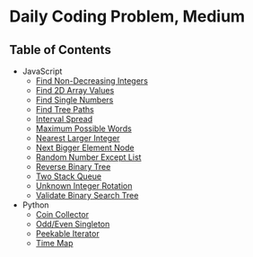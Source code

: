 # Daily Coding Problem, Medium

## Table of Contents

-   JavaScript
    -   [Find Non-Decreasing Integers](find-non-decreasing-integers)
    -   [Find 2D Array Values](find-2d-array-values)
    -   [Find Single Numbers](find-single-numbers)
    -   [Find Tree Paths](find-tree-paths)
    -   [Interval Spread](interval-spread)
    -   [Maximum Possible Words](maximum-possible-words)
    -   [Nearest Larger Integer](nearest-larger-integer)
    -   [Next Bigger Element Node](next-bigger-element-node)
    -   [Random Number Except List](random-number-except-list)
    -   [Reverse Binary Tree](reverse-binary-tree)
    -   [Two Stack Queue](two-stack-queue)
    -   [Unknown Integer Rotation](unknown-integer-rotation)
    -   [Validate Binary Search Tree](validate-binary-search-tree)
-   Python
    -   [Coin Collector](coin-collector)
    -   [Odd/Even Singleton](odd-even-singleton)
    -   [Peekable Iterator](peekable-iterator)
    -   [Time Map](time-map)
